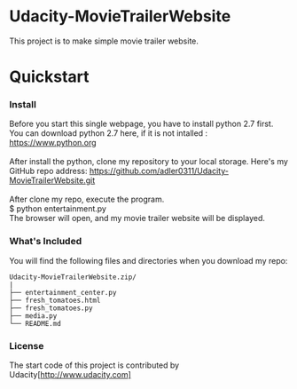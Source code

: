 # Udacity-MovieTrailerWebsite
This project is to make simple movie trailer website.

# Quickstart

### Install
Before you start this single webpage, you have to install python 2.7 first. You can download python 2.7 here, if it is not intalled :
https://www.python.org<br><br>
After install the python, clone my repository to your local storage. Here's my GitHub repo address:
https://github.com/adler0311/Udacity-MovieTrailerWebsite.git<br><br>
After clone my repo, execute the program.<br>
$ python entertainment.py<br>
The browser will open, and my movie trailer website will be displayed.

### What's Included
You will find the following files and directories when you download my repo:
```
Udacity-MovieTrailerWebsite.zip/
|
├── entertainment_center.py
├── fresh_tomatoes.html
├── fresh_tomatoes.py
├── media.py
└── README.md
```

### License
The start code of this project is contributed by Udacity[http://www.udacity.com]
